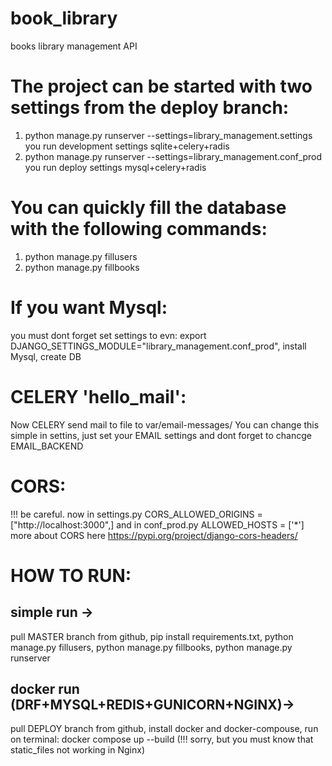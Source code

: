 # book_library
books library management API

# The project can be started with two settings from the deploy branch:
1. python manage.py runserver --settings=library_management.settings
   you run development settings sqlite+celery+radis
2. python manage.py runserver --settings=library_management.conf_prod
   you run deploy settings mysql+celery+radis 

# You can quickly fill the database with the following commands:
1. python manage.py fillusers
2. python manage.py fillbooks

# If you want Mysql:
you must dont forget set settings to evn: export DJANGO_SETTINGS_MODULE="library_management.conf_prod",
install Mysql, create DB

# CELERY 'hello_mail':
Now CELERY send mail to file to var/email-messages/
You can change this simple in settins, just set your EMAIL settings and
dont forget to chancge EMAIL_BACKEND

# CORS:
!!! be careful.
now in settings.py
CORS_ALLOWED_ORIGINS = ["http://localhost:3000",]
and in conf_prod.py
ALLOWED_HOSTS = ['*']
more about CORS here https://pypi.org/project/django-cors-headers/

# HOW TO RUN:

## simple run -> 
pull MASTER branch from github, 
pip install requirements.txt,
python manage.py fillusers,
python manage.py fillbooks,
python manage.py runserver

## docker run (DRF+MYSQL+REDIS+GUNICORN+NGINX)->
pull DEPLOY branch from github,
install docker and docker-compouse,
run on terminal: docker compose up --build 
(!!! sorry, but you must know that static_files not working in Nginx)




